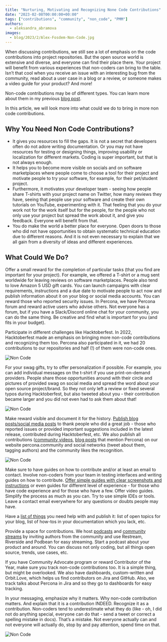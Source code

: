 ```yaml
---
title: "Nurturing, Motivating and Recognizing None Code Contributions"
date: "2023-02-08T00:00:00+00:00"
tags: ["contributions", "community", "non_code", "PMM"]
authors:
  - aleksandra_abramova
images:
  - blog/2023/2/Alex-Fosdem-Non-Code.jpg
---
```


When discussing contributions, we still see a lot of emphasis on the code contributions into project repositories. But the open source world is extensive and diverse, and everyone can find their place there. Your project will benefit from various experiences that non-coders can bring to the table. Isn’t that cool when you receive an issue with an interesting bug from the community, read about a user case in a blog or a review, or someone makes a video guide for your product? And more!

Non-code contributions may be of different types. You can learn more about them in my previous [blog post](https://percona.community/blog/2022/09/29/open-source-for-non-techs-find-your-way-to-contribute/). 

In this article, we will look more into what could we do to bring in more non code contributions. 

## Why You Need Non Code Contributions?

- It gives you resources to fill the gaps. It is not a secret that developers often do not adore writing documentation. Or you may not have resources for testing or designing things, improving usability or localization for different markets. Coding is super important, but that is not always enough. 
- It helps you to become more visible on socials and on software marketplaces where people come to choose a tool for their project and motivate people to try your software, for example, for their pet/student project. 
- Furthermore, it motivates your developer team - seeing how people share T-shirts with your project name on Twitter, how many reviews they have, seeing that people use your software and create their own tutorials on YouTube, experimenting with it. That feeling that you do your work not for the work itself but for the people, for the people who not only use your project but spread the work about it, and give you feedback. Everyone will benefit from that. 
- You do make the world a better place for everyone. Open doors to those who did not have opportunities to obtain systematic technical education due to different reasons. And it is not even necessary to explain that we all gain from a diversity of ideas and different experiences. 

## What Could We Do?

Offer a small reward for the completion of particular tasks (that you find are important for your project). For example, we offered a T-shirt or a mug sent worldwide for leaving reviews on software marketplaces. People also tend to love Amazon 5 USD gift cards. You can launch campaigns with clear requirements, instructions and a due date to motivate people to act now and publish information about it on your blog or social media accounts. You can reward those who reported security issues. In Percona, we have Percona forum and reward active users who advise others. Not everyone has a forum, but if you have a Slack/Discord online chat for your community, you can do the same thing. Be creative and find what is important for you (and fits in your budget).

Participate in different challenges like Hacktoberfest. In 2022, Hacktoberfest made an emphasis on bringing more non-code contributions and recognizing them too. Percona also participated in it, we had 20 contributions to our repositories and half (!) of them were non-code ones.

![Non Code](/blog/2023/2/non_code.png)

For your swag gifts, try to offer personalization if possible. For example, you can add individual messages on the t-shirt if you use print-on-demand providers. People share those opportunities around with their circle and pictures of provided swag on social media and spread the word about your open source project/brand. So they not only left a review or fixed several typos during Hacktoberfest, but also tweeted about you - their contribution became larger and you did not even had to ask them about that!

![Non Code](/blog/2023/2/non_code1.png)

Make reward visible and document it for the history. [Publish blog posts/social media posts](https://www.percona.com/blog/hacktoberfest-results-percona-honors-the-contributors/) to thank people who did a great job - those who reported issues or provided important suggestions included in the latest release, contributed during Hacktoberfest, etc. 
We also publish all contributions ([community videos](https://percona.community/contribute/videos/), [blog posts](https://percona.community/contribute/articles/) that mention Percona) on our website percona.community and social networks (tweet about them, tagging authors) and the community likes the recognition.

![Non Code](/blog/2023/2/non_code2.png)

Make sure to have guides on how to contribute and/or at least an email to contact. Involve non-coders from your team in testing interfaces and writing guides on how to contribute. [Offer simple guides with clear screenshots and instructions](https://percona.community/blog/2022/02/10/how-to-publish-blog-post/) or even guides for different level of experience - for those who have code experience and for those who have a few. Offer video guides. Simplify the process as much as you can. Try to use simple IDEs or tools. Leave a contact email everywhere for any questions or doubts people may have. 

Have a [list of things](https://percona.community/contribute/opentopics/) you need help with and publish it: list of open topics for your blog, list of how-tos in your documentation which you lack, etc. 

Provide a space for contributions. We host [podcasts](https://percona.community/podcasts/) and [community streams](https://percona.community/events/) by inviting authors from the community and use Restream, Riverside and Podbean for easy streaming. Start a podcast about your product and around. You can discuss not only coding, but all things open source, trends, use cases, etc.

If you have Community Advocate program or reward Contributor of the Year, make sure you track non-code contributions too. It is a simple thing, but might be overlooked. We also have dashboards, custom-written and Orbit.Love, which helps us find contributors on Jira and GitHub. Also, we track talks about Percona in Jira and so they go to dashboards for easy tracking. 

In your messaging, emphasize why it matters. Why non-code contribution matters. And 
explain that it is a contribution INDEED. Recognize it as a contribution. Non-coders tend to underestimate what they do (like - oh, I did not do anything special, everyone can do that - send a tweet or correct a spelling mistake in docs). That’s a mistake. Not everyone actually can and not everyone will actually do, stop by and pay attention, spend time on that.

![Non Code](/blog/2023/2/non_code3.png)

